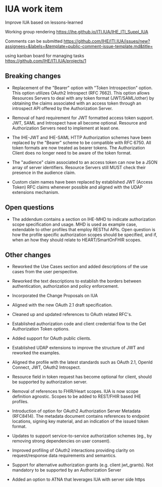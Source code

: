 # IUA work item

Improve IUA based on lessons-learned

Working group rendering https://ihe.github.io/ITI.IUA/IHE_ITI_Suppl_IUA

Comments can be submitted https://github.com/IHE/ITI.IUA/issues/new?assignees=&labels=&template=public-comment-issue-template.md&title=

using kanban board for managing tasks https://github.com/IHE/ITI.IUA/projects/1

## Breaking changes

* Replacement of the "Bearer" option with "Token Introspection" option. This option utilizes OAuth2 Introspect (RFC 7662). This option allows Resources Servers to deal with any token format (JWT/SAML/other) by obtaining the claims associated with an access token through an introspect API offered by the Authorization Server.

* Removal of hard requirement for JWT formatted access token support. JWT, SAML and Introspect have all become optional. Resource and Authorization Servers need to implement at least one.

* The IHE-JWT and IHE-SAML HTTP Authorization schemes have been replaced by the "Bearer" scheme to be compatible with RFC 6750. All token formats are now treated as bearer tokens. The Authorization Client does no longer need to be aware of the token format.

* The "audience" claim associated to an access token can now be a JSON array of server identifiers. Resource Servers still MUST check their presence in the audience claim.

* Custom claim names have been replaced by established JWT (Access Token) RFC claims whenever possible and aligned with the UDAP extensions mechanism.

## Open questions

* The addendum contains a section on IHE-MHD to indicate authorization scope specification and usage. MHD is used as example case, extendable to other profiles that employ RESTful APIs. Open question is how the profile specific authorization scopes should be specified, and if, when an how they should relate to HEART/SmartOnFHIR scopes.

## Other changes

* Reworked the Use Cases section and added descriptions of the use cases from the user perspective.

* Reworked the text descriptions to establish the borders between authentication, authorization and policy enforcement.

* Incorporated the Change Proposals on IUA

* Aligned with the new OAuth 2.1 draft specification.

* Cleaned up and updated references to OAuth related RFC's.

* Established authorization code and client credential flow to the Get Authorization Token options.

* Added support for OAuth public clients.

* Established UDAP extensions to improve the structure of JWT and reworked the examples.

* Aligned the profile with the latest standards such as OAuth 2.1, OpenId Connect, JWT, OAuth2 Introspect.

* Resource field in token request has become optional for client, should be supported by authorization server.

* Removal of references to FHIR/Heart scopes. IUA is now scope definition agnostic. Scopes to be added to REST/FHIR based IHE profiles.

* Introduction of option for OAuth2 Authorization Server Metadata (RFC8414). The metadata document contains references to endpoint locations, signing key material, and an indication of the issued token format.

* Updates to support service-to-service authorization schemes (eg., by removing strong dependencies on user consent).

* Improved profiling of OAuth2 interactions providing clarity on request/response data requirements and semantics.

* Support for alternative authorization grants (e.g. client jwt_grants). Not mandatory to be supported by an Authorization Server

* Added an option to ATNA that leverages IUA with server side https

